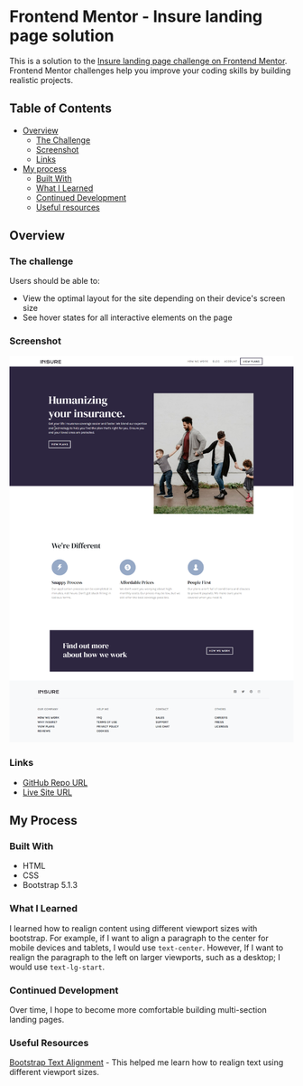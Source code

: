 # Frontend Mentor - Insure landing page solution

This is a solution to the [Insure landing page challenge on Frontend Mentor](https://www.frontendmentor.io/challenges/insure-landing-page-uTU68JV8). Frontend Mentor challenges help you improve your coding skills by building realistic projects. 
## Table of Contents

- [Overview](#overview)
  - [The Challenge](#the-challenge)
  - [Screenshot](#screenshot)
  - [Links](#links)
- [My process](#my-process)
  - [Built With](#built-with)
  - [What I Learned](#what-i-learned)
  - [Continued Development](#continued-development)
  - [Useful resources](#useful-resources)

## Overview 

### The challenge

Users should be able to:

- View the optimal layout for the site depending on their device's screen size
- See hover states for all interactive elements on the page


### Screenshot

![Insure Landing Page](images/insure.png)

### Links

- [GitHub Repo URL](https://github.com/adrvnc/insure-landing-page)
- [Live Site URL](https://adrvnc.github.io/insure-landing-page/)

## My Process


### Built With 

- HTML 
- CSS
- Bootstrap 5.1.3
### What I Learned 

I learned how to realign content using different viewport sizes 
with bootstrap. For example, if I want to align a paragraph to the center
for mobile devices and tablets, I would use `text-center`. However, If 
I want to realign the paragraph to the left on larger viewports, 
such as a desktop; I would use `text-lg-start`. 

### Continued Development 

Over time, I hope to become more comfortable building 
multi-section landing pages. 


### Useful Resources 

[Bootstrap Text Alignment](https://getbootstrap.com/docs/5.0/utilities/text/) - This helped me learn how to realign text using different viewport sizes.
